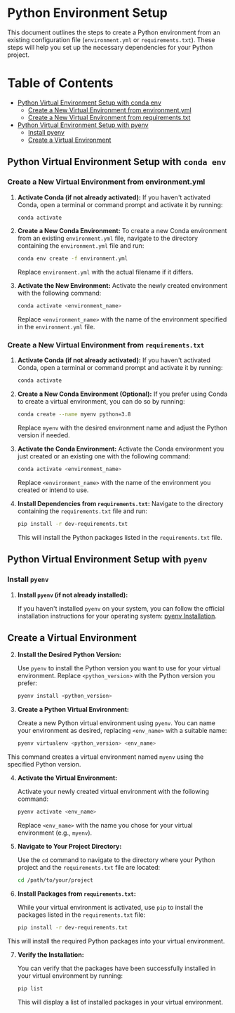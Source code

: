 # Python Environment Setup

This document outlines the steps to create a Python environment from an existing configuration file (`environment.yml`
or `requirements.txt`). These steps will help you set up the necessary dependencies for your Python project.

# Table of Contents

- [Python Virtual Environment Setup with conda env](#python-virtual-environment-setup-with-conda-env)
    - [Create a New Virtual Environment from environment.yml](#create-a-new-virtual-environment-from-environmentyml)
    - [Create a New Virtual Environment from requirements.txt](#create-a-new-virtual-environment-from-requirementstxt)
- [Python Virtual Environment Setup with pyenv](#python-virtual-environment-setup-with-pyenv)
    - [Install pyenv](#install-pyenv)
    - [Create a Virtual Environment](#create-a-virtual-environment)

## Python Virtual Environment Setup with `conda env`

### Create a New Virtual Environment from environment.yml

1. **Activate Conda (if not already activated):**
   If you haven't activated Conda, open a terminal or command prompt and activate it by running:

   ```bash
   conda activate
   ```

2. **Create a New Conda Environment:**
   To create a new Conda environment from an existing `environment.yml` file, navigate to the directory containing
   the `environment.yml` file and run:

   ```bash
   conda env create -f environment.yml
   ```

   Replace `environment.yml` with the actual filename if it differs.

3. **Activate the New Environment:**
   Activate the newly created environment with the following command:

   ```bash
   conda activate <environment_name>
   ```

   Replace `<environment_name>` with the name of the environment specified in the `environment.yml` file.

### Create a New Virtual Environment from `requirements.txt`

1. **Activate Conda (if not already activated):**
   If you haven't activated Conda, open a terminal or command prompt and activate it by running:

   ```bash
   conda activate
   ```

2. **Create a New Conda Environment (Optional):**
   If you prefer using Conda to create a virtual environment, you can do so by running:

   ```bash
   conda create --name myenv python=3.8
   ```

   Replace `myenv` with the desired environment name and adjust the Python version if needed.

3. **Activate the Conda Environment:**
   Activate the Conda environment you just created or an existing one with the following command:

   ```bash
   conda activate <environment_name>
   ```

   Replace `<environment_name>` with the name of the environment you created or intend to use.

4. **Install Dependencies from `requirements.txt`:**
   Navigate to the directory containing the `requirements.txt` file and run:

   ```bash
   pip install -r dev-requirements.txt
   ```

   This will install the Python packages listed in the `requirements.txt` file.

## Python Virtual Environment Setup with `pyenv`

### Install `pyenv`

1. **Install `pyenv` (if not already installed):**

   If you haven't installed `pyenv` on your system, you can follow the official installation instructions for your
   operating system: [pyenv Installation](https://github.com/pyenv/pyenv#installation).

## Create a Virtual Environment

2. **Install the Desired Python Version:**

   Use `pyenv` to install the Python version you want to use for your virtual environment. Replace `<python_version>`
   with the Python version you prefer:

   ```bash
   pyenv install <python_version>
   ```

3. **Create a Python Virtual Environment:**

   Create a new Python virtual environment using `pyenv`. You can name your environment as desired,
   replacing `<env_name>` with a suitable name:

   ```bash
   pyenv virtualenv <python_version> <env_name>
   ```

This command creates a virtual environment named `myenv` using the specified Python version.

4. **Activate the Virtual Environment:**

   Activate your newly created virtual environment with the following command:

   ```bash
   pyenv activate <env_name>
   ```

   Replace `<env_name>` with the name you chose for your virtual environment (e.g., `myenv`).

5. **Navigate to Your Project Directory:**

   Use the `cd` command to navigate to the directory where your Python project and the `requirements.txt` file are
   located:

   ```bash
   cd /path/to/your/project
   ```

6. **Install Packages from `requirements.txt`:**

   While your virtual environment is activated, use `pip` to install the packages listed in the `requirements.txt` file:

   ```bash
   pip install -r dev-requirements.txt
   ```

This will install the required Python packages into your virtual environment.

7. **Verify the Installation:**

   You can verify that the packages have been successfully installed in your virtual environment by running:

   ```bash
   pip list
   ```

   This will display a list of installed packages in your virtual environment.